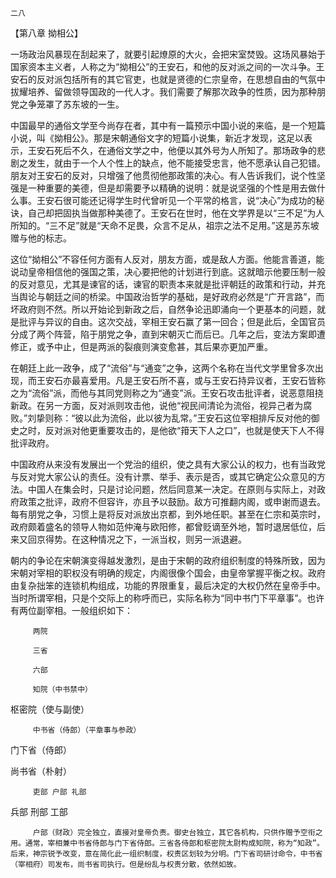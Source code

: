     二八 

   【第八章 拗相公】

   一场政治风暴现在刮起来了，就要引起燎原的大火，会把宋室焚毁。这场风暴始于国家资本主义者，人称之为“拗相公”的王安石，和他的反对派之间的一次斗争。王安石的反对派包括所有的其它官吏，也就是贤德的仁宗皇帝，在思想自由的气氛中拔耀培养、留做领导国政的一代人才。我们需要了解那次政争的性质，因为那种朋党之争笼罩了苏东坡的一生。

   中国最早的通俗文学至今尚存在者，其中有一篇预示中国小说的来临，是一个短篇小说，叫《拗相公》。那是宋朝通俗文字的短篇小说集，新近才发现，这足以表示，王安石死后不久，在通俗文学之中，他便以其外号为人所知了。那场政争的悲剧之发生，就由于一个人个性上的缺点，他不能接受忠言，他不愿承认自己犯错。朋友对王安石的反对，只增强了他贯彻他那政策的决心。有人告诉我们，说个性坚强是一种重要的美德，但是却需要予以精确的说明：就是说坚强的个性是用去做什么事。王安石很可能还记得学生时代曾听见一个平常的格言，说“决心”为成功的秘诀，自己却把固执当做那种美德了。王安石在世时，他在文学界是以“三不足”为人所知的。“三不足”就是“天命不足畏，众言不足从，祖宗之法不足用。”这是苏东坡赠与他的标志。

   这位“拗相公”不容任何方面有人反对，朋友方面，或是敌人方面。他能言善道，能说动皇帝相信他的强国之策，决心要把他的计划进行到底。这就暗示他要压制一般的反对意见，尤其是谏官的话，谏官的职责本来就是批评朝廷的政策和行动，并充当舆论与朝廷之间的桥梁。中国政治哲学的基础，是好政府必然是“广开言路”，而坏政府则不然。所以开始论到新政之后，自然争论迅即涌向一个更基本的问题，就是批评与异议的自由。这次交战，宰相王安石赢了第一回合；但是此后，全国官员分成了两个阵营，陷于朋党之争，直到宋朝灭亡而后已。几年之后，变法方案即遭修正，或予中止，但是两派的裂痕则演变愈甚，其后果亦更加严重。

   在朝廷上此一政争，成了“流俗”与“通变”之争，这两个名称在当代文学里曾多次出现，而王安石亦最喜爱用。凡是王安石所不喜，或与王安石持异议者，王安石皆称之为“流俗”派，而他与其同党则称之为“通变”派。王安石攻击批评者，说恶意阻挠新政。在另一方面，反对派则攻击他，说他“视民间清论为流俗，视异己者为腐败。”刘挚则称：“彼以此为流俗，此以彼为乱常。”王安石这位宰相排斥反对他的御史之时，反对派对他更重要攻击的，是他欲“箝天下人之口”，也就是使天下人不得批评政府。

   中国政府从来没有发展出一个党治的组织，使之具有大家公认的权力，也有当政党与反对党大家公认的责任。没有计票、举手、表示是否，或其它确定公众意见的方法。中国人在集会时，只是讨论问题，然后同意某一决定。在原则与实际上，对政府政策之批评，政府不但容许，亦且予以鼓励。敌方可推翻内阁，或申谢而退去。每有朋党之争，习惯上是将反对派放出京都，到外地任职。甚至在仁宗和英宗时，政府颇着盛名的领导人物如范仲淹与欧阳修，都曾贬谪至外地，暂时退居低位，后来又回京得势。在这种情况之下，一派当权，则另一派退避。

   朝内的争论在宋朝演变得越发激烈，是由于宋朝的政府组织制度的特殊所致，因为宋朝对宰相的职权没有明确的规定，内阁很像个国会，由皇帝掌握平衡之权。政府由复杂拙笨的连锁机构组成，功能的界限重复，最后决定的大权仍然在皇帝手中。当时所谓宰相，只是个交际上的称呼而已，实际名称为“同中书门下平章事”。也许有两位副宰相。一般组织如下：

         两院 

         三省 

         六部 

         知院（中书禁中）

 枢密院（使与副使） 

         中书省（侍郎）（平章事与参政）  

 门下省（侍郎）

 尚书省（朴射） 

         吏部 户部 礼部

 兵部 刑部 工部 

         户部（财政）完全独立，直接对皇帝负责。御史台独立，其它各机构，只供作赠予空衔之用。通常，宰相兼中书省侍郎与门下省侍郎。三省各侍郎和枢密院太尉构成知院，称为“知政”。后来，神宗锐予改变，意在简化此一组织制度，权责区划较为分明。门下省司研讨命令，中书省（宰相府）司发布，尚书省司执行。但是纷乱与权责分散，依然如故。

